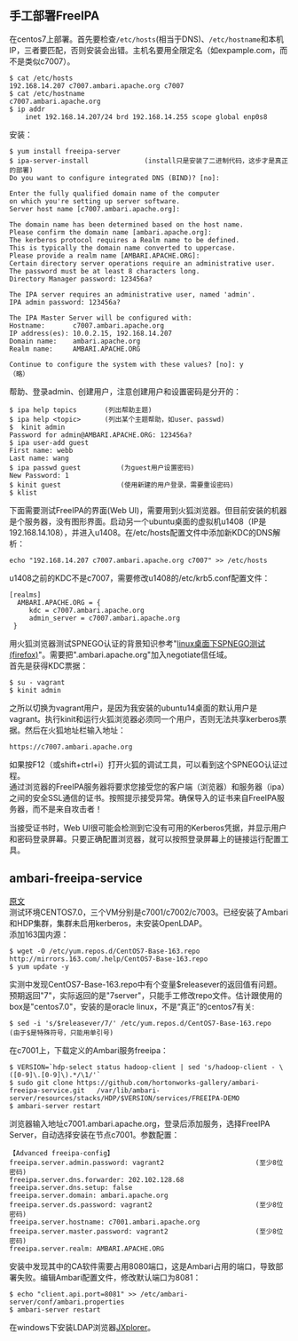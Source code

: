 ## 手工部署FreeIPA
在centos7上部署。首先要检查```/etc/hosts```(相当于DNS)、```/etc/hostname```和本机IP，三者要匹配，否则安装会出错。主机名要用全限定名（如expample.com，而不是类似c7007）。  
```
$ cat /etc/hosts
192.168.14.207 c7007.ambari.apache.org c7007
$ cat /etc/hostname
c7007.ambari.apache.org
$ ip addr
    inet 192.168.14.207/24 brd 192.168.14.255 scope global enp0s8
```
安装：
```
$ yum install freeipa-server
$ ipa-server-install              (install只是安装了二进制代码，这步才是真正的部署)
Do you want to configure integrated DNS (BIND)? [no]:

Enter the fully qualified domain name of the computer
on which you're setting up server software. 
Server host name [c7007.ambari.apache.org]:

The domain name has been determined based on the host name.
Please confirm the domain name [ambari.apache.org]:
The kerberos protocol requires a Realm name to be defined.
This is typically the domain name converted to uppercase.
Please provide a realm name [AMBARI.APACHE.ORG]: 
Certain directory server operations require an administrative user.
The password must be at least 8 characters long.
Directory Manager password: 123456a?

The IPA server requires an administrative user, named 'admin'.
IPA admin password: 123456a?

The IPA Master Server will be configured with:
Hostname:       c7007.ambari.apache.org
IP address(es): 10.0.2.15, 192.168.14.207
Domain name:    ambari.apache.org
Realm name:     AMBARI.APACHE.ORG

Continue to configure the system with these values? [no]: y
（略）
```
帮助、登录admin、创建用户，注意创建用户和设置密码是分开的：
```
$ ipa help topics       (列出帮助主题)
$ ipa help <topic>      (列出某个主题帮助，如user、passwd)
$  kinit admin
Password for admin@AMBARI.APACHE.ORG: 123456a?
$ ipa user-add guest
First name: webb
Last name: wang
$ ipa passwd guest          (为guest用户设置密码)
New Password: 1
$ kinit guest               (使用新建的用户登录，需要重设密码)
$ klist
```
下面需要测试FreeIPA的界面(Web UI)，需要用到火狐浏览器。但目前安装的机器是个服务器，没有图形界面。启动另一个ubuntu桌面的虚拟机u1408（IP是192.168.14.108），并进入u1408。在/etc/hosts配置文件中添加新KDC的DNS解析：
```
echo "192.168.14.207 c7007.ambari.apache.org c7007" >> /etc/hosts
```  
u1408之前的KDC不是c7007，需要修改u1408的/etc/krb5.conf配置文件：
```
[realms]
  AMBARI.APACHE.ORG = {
     kdc = c7007.ambari.apache.org
     admin_server = c7007.ambari.apache.org
 }
```
用火狐浏览器测试SPNEGO认证的背景知识参考"[linux桌面下SPNEGO测试(firefox)](https://github.com/wbwangk/wbwangk.github.io/wiki/knox%E6%B5%8B%E8%AF%95#linux%E6%A1%8C%E9%9D%A2%E4%B8%8Bspnego%E6%B5%8B%E8%AF%95firefox)"。需要把".ambari.apache.org"加入negotiate信任域。  
首先是获得KDC票据：
```
$ su - vagrant
$ kinit admin
```
之所以切换为vagrant用户，是因为我安装的ubuntu14桌面的默认用户是vagrant。执行kinit和运行火狐浏览器必须同一个用户，否则无法共享kerberos票据。然后在火狐地址栏输入地址：
```
https://c7007.ambari.apache.org
```
如果按F12（或shift+ctrl+i）打开火狐的调试工具，可以看到这个SPNEGO认证过程。  
通过浏览器的FreeIPA服务器将要求您接受您的客户端（浏览器）和服务器（ipa）之间的安全SSL通信的证书。按照提示接受异常。确保导入的证书来自FreeIPA服务器，而不是来自攻击者！

当接受证书时，Web UI很可能会检测到它没有可用的Kerberos凭据，并显示用户和密码登录屏幕。只要正确配置浏览器，就可以按照登录屏幕上的链接运行配置工具。  

## ambari-freeipa-service
[原文](https://github.com/hortonworks-gallery/ambari-freeipa-service)   
测试环境CENTOS7.0，三个VM分别是c7001/c7002/c7003。已经安装了Ambari和HDP集群，集群未启用kerberos，未安装OpenLDAP。  
添加163国内源：
```
$ wget -O /etc/yum.repos.d/CentOS7-Base-163.repo http://mirrors.163.com/.help/CentOS7-Base-163.repo
$ yum update -y
```
实测中发现CentOS7-Base-163.repo中有个变量$releasever的返回值有问题。预期返回"7"，实际返回的是"7server"，只能手工修改repo文件。估计跟使用的box是"centos7.0"，安装的是oracle linux，不是“真正”的centos7有关:
```
$ sed -i 's/$releasever/7/' /etc/yum.repos.d/CentOS7-Base-163.repo          (由于$是特殊符号，只能用单引号)
```

在c7001上，下载定义的Ambari服务freeipa：
```
$ VERSION=`hdp-select status hadoop-client | sed 's/hadoop-client - \([0-9]\.[0-9]\).*/\1/'`
$ sudo git clone https://github.com/hortonworks-gallery/ambari-freeipa-service.git   /var/lib/ambari-server/resources/stacks/HDP/$VERSION/services/FREEIPA-DEMO 
$ ambari-server restart
```
浏览器输入地址c7001.ambari.apache.org，登录后添加服务，选择FreeIPA Server，自动选择安装在节点c7001。参数配置：
```
【Advanced freeipa-config】
freeipa.server.admin.password: vagrant2                       (至少8位密码)
freeipa.server.dns.forwarder: 202.102.128.68
freeipa.server.dns.setup: false
freeipa.server.domain: ambari.apache.org
freeipa.server.ds.password: vagrant2                          (至少8位密码)
freeipa.server.hostname: c7001.ambari.apache.org
freeipa.server.master.password: vagrant2                      (至少8位密码)
freeipa.server.realm: AMBARI.APACHE.ORG
```
安装中发现其中的CA软件需要占用8080端口，这是Ambari占用的端口，导致部署失败。编辑Ambari配置文件，修改默认端口为8081：
```
$ echo "client.api.port=8081" >> /etc/ambari-server/conf/ambari.properties
$ ambari-server restart
```
在windows下安装LDAP浏览器[JXplorer](http://www.jxplorer.org)。  